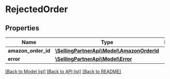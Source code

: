 # RejectedOrder

## Properties
Name | Type | Description | Notes
------------ | ------------- | ------------- | -------------
**amazon_order_id** | [**\SellingPartnerApi\Model\AmazonOrderId**](AmazonOrderId.md) |  | 
**error** | [**\SellingPartnerApi\Model\Error**](Error.md) |  | [optional] 

[[Back to Model list]](../README.md#documentation-for-models) [[Back to API list]](../README.md#documentation-for-api-endpoints) [[Back to README]](../README.md)


